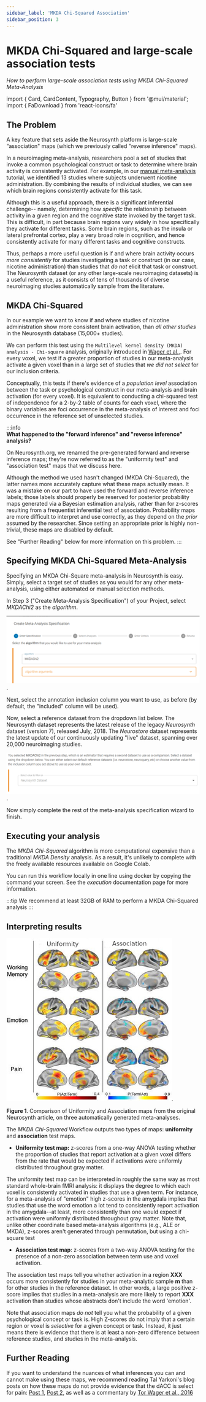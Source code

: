 ```yaml
---
sidebar_label: 'MKDA Chi-Squared Association'
sidebar_position: 3
---
```


# MKDA Chi-Squared and large-scale association tests
*How to perform large-scale association tests using MKDA Chi-Squared Meta-Analysis*

import { Card, CardContent, Typography, Button } from '@mui/material';
import { FaDownload } from 'react-icons/fa'

## The Problem

A key feature that sets aside the Neurosynth platform is large-scale “association" maps (which we previously called "reverse inference" maps).

In a neuroimaging meta-analysis, researchers pool a set of studies that invoke a common psychological construct or task to determine where brain activity is consistently activated. For example, in our [manual meta-analysis](../manual) tutorial, we identified 13 studies where subjects underwent nicotine administration. By combining the results of individual studies, we can see which brain regions consistently activate for this task.

Although this is a useful approach, there is a significant inferential challenge-- namely, determining how *specific* the relationship between activity in a given region and the cognitive state invoked by the target task. This is difficult, in part because brain regions vary widely in how specifically they activate for different tasks. Some brain regions, such as the insula or lateral prefrontal cortex, play a very broad role in cognition, and hence consistently activate for many different tasks and cognitive constructs. 

Thus, perhaps a more useful question is if and where brain activity occurs *more consistently* for studies investigating a task or construct (in our case, nicotine administration) than studies that *do not* elicit that task or construct. The Neurosynth dataset (or any other large-scale neuroimaging datasets) is a useful reference, as it consists of tens of thousands of diverse neuroimaging studies automatically sample from the literature.

## MKDA Chi-Squared

In our example we want to know if and where studies of nicotine administration show more consistent brain activation, than *all other studies* in the Neurosynth database (15,000+ studies). 

We can perform this test using the `Multilevel kernel density (MKDA) analysis - Chi-square` analysis, originally introduced in [Wager et al.,](https://doi.org/10.1093/scan/nsm015). For every voxel, we test if a greater proportion of studies in our meta-analysis activate a given voxel than in a large set of studies that *we did not select* for our inclusion criteria. 

Conceptually, this tests if there's evidence of a *population level* association between the task or psychological construct in our meta-analysis and brain activation (for every voxel). It is equivalent to conducting a chi-squared test of independence for a 2-by-2 table of counts for each voxel, where the binary variables are foci occurrence in the meta-analysis of interest and foci occurrence in the reference set of unselected studies.

:::info   
**What happened to the "forward inference" and "reverse inference" analysis?**

On Neurosynth.org, we renamed the pre-generated forward and reverse inference maps; they're now referred to as the "uniformity test" and "association test" maps that we discuss here.

Although the method we used hasn't changed (MKDA Chi-Squared), the latter names more accurately capture what these maps actually mean. It was a mistake on our part to have used the forward and reverse inference labels; those labels should properly be reserved for posterior probability maps generated via a Bayesian estimation analysis, rather than for z-scores resulting from a frequentist inferential test of association. Probability maps are more difficult to interpret and use correctly, as they depend on the *prior* assumed by the researcher. Since setting an appropriate prior is highly non-trivial, these maps are disabled by default.

See "Further Reading" below for more information on this problem.
:::

## Specifying MKDA Chi-Squared Meta-Analysis

Specifying an MKDA Chi-Square meta-analysis in Neurosynth is easy. Simply, select a target set of studies as you would for any other meta-analysis, using either automated or manual selection methods. 

In Step 3 ("Create Meta-Analysis Specification") of your Project, select *MKDAChi2* as the *algorithm*. 


![MKDA Chi Squared](/tutorial/mkda_chi_squared_algo.png). 

Next, select the annotation inclusion column you want to use, as before (by default, the "included" column will be used).

Now, select a reference dataset from the dropdown list below. The Neurosynth dataset represents the latest release of the legacy *Neurosynth* dataset (version 7), released July, 2018. The *Neurostore* dataset represents the latest update of our continuously updating "live" dataset, spanning over 20,000 neuroimaging studies. 

![MKDA Chi Squared Reference](/tutorial/mkda_chi_squared_reference.png). 

Now simply complete the rest of the meta-analysis specification wizard to finish. 

## Executing your analysis

The *MKDA Chi-Squared* algorithm is more computational expensive than a traditional *MKDA Density* analysis. As a result, it's unlikely to complete with the freely available resources available on Google Colab.

You can run this workflow locally in one line using docker by copying the command your screen. See the *execution* documentation page for more information. 

:::tip 
We recommend at least 32GB of RAM to perform a MKDA Chi-Squared analysis
:::

## Interpreting results

![Neurosynth Maps](/tutorial/neurosynth_paper_fig2.jpg). 

**Figure 1**. Comparison of Uniformity and Association maps from the original Neurosynth article, on three automatically generated meta-analyses.

The *MKDA Chi-Squared* Workflow outputs two types of maps: **uniformity** and **association** test maps.

- **Uniformity test map:** z-scores from a one-way ANOVA testing whether the proportion of studies that report activation at a given voxel differs from the rate that would be expected if activations were uniformly distributed throughout gray matter.

The uniformity test map can be interpreted in roughly the same way as most standard whole-brain fMRI analysis: it displays the degree to which each voxel is consistently activated in studies that use a given term. For instance, for a meta-analysis of "emotion" high z-scores in the amygdala implies that studies that use the word emotion a lot tend to consistently report activation in the amygdala--at least, more consistently than one would expect if activation were uniformly distributed throughout gray matter. Note that, unlike other coordinate based meta-analysis algorithms (e.g., ALE or MKDA), z-scores aren't generated through permutation, but using a chi-square test

- **Association test map**: z-scores from a two-way ANOVA testing for the presence of a non-zero association between term use and voxel activation.

The association test maps tell you whether activation in a region **XXX** occurs more consistently for studies in your meta-analytic sample **m** than for other studies in the reference dataset. In other words, a large positive z-score implies that studies in a meta-analysis are more likely to report **XXX** activation than studies whose abstracts don't include the word 'emotion'. 

Note that association maps *do not* tell you what the probability of a given psychological concept or task is. High Z-scores do not imply that a certain region or voxel is *selective* for a given concept or task. Instead, it just means there is evidence that there is at least a non-zero difference between reference studies, and studies in the meta-analysis.

## Further Reading

If you want to understand the nuances of what inferences you can and cannot make using these maps, we recommend reading Tal Yarkoni's blog posts on how these maps do not provide evidence that the dACC is select for pain: [Post 1](https://www.talyarkoni.org/blog/2015/12/05/no-the-dorsal-anterior-cingulate-is-not-selective-for-pain-comment-on-lieberman-and-eisenberger-2015/), [Post 2](https://www.talyarkoni.org/blog/2015/12/14/still-not-selective-comment-on-comment-on-comment-on-lieberman-eisenberger-2015/), as well as a commentary by [Tor Wager et al., 2016](https://www.pnas.org/doi/10.1073/pnas.1600282113)





